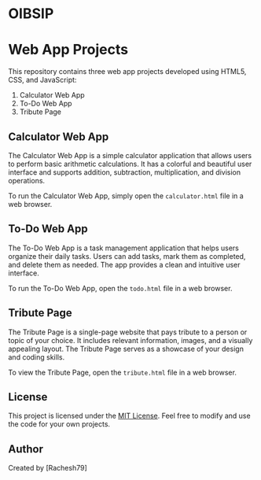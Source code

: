 # OIBSIP
# Web App Projects

This repository contains three web app projects developed using HTML5, CSS, and JavaScript:

1. Calculator Web App
2. To-Do Web App
3. Tribute Page

## Calculator Web App

The Calculator Web App is a simple calculator application that allows users to perform basic arithmetic calculations. It has a colorful and beautiful user interface and supports addition, subtraction, multiplication, and division operations.

To run the Calculator Web App, simply open the `calculator.html` file in a web browser.

## To-Do Web App

The To-Do Web App is a task management application that helps users organize their daily tasks. Users can add tasks, mark them as completed, and delete them as needed. The app provides a clean and intuitive user interface.

To run the To-Do Web App, open the `todo.html` file in a web browser.

## Tribute Page

The Tribute Page is a single-page website that pays tribute to a person or topic of your choice. It includes relevant information, images, and a visually appealing layout. The Tribute Page serves as a showcase of your design and coding skills.

To view the Tribute Page, open the `tribute.html` file in a web browser.

## License

This project is licensed under the [MIT License](LICENSE). Feel free to modify and use the code for your own projects.

## Author

Created by [Rachesh79]
